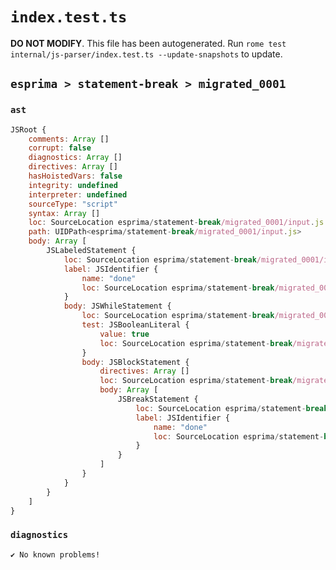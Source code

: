 # `index.test.ts`

**DO NOT MODIFY**. This file has been autogenerated. Run `rome test internal/js-parser/index.test.ts --update-snapshots` to update.

## `esprima > statement-break > migrated_0001`

### `ast`

```javascript
JSRoot {
	comments: Array []
	corrupt: false
	diagnostics: Array []
	directives: Array []
	hasHoistedVars: false
	integrity: undefined
	interpreter: undefined
	sourceType: "script"
	syntax: Array []
	loc: SourceLocation esprima/statement-break/migrated_0001/input.js 1:0-2:0
	path: UIDPath<esprima/statement-break/migrated_0001/input.js>
	body: Array [
		JSLabeledStatement {
			loc: SourceLocation esprima/statement-break/migrated_0001/input.js 1:0-1:33
			label: JSIdentifier {
				name: "done"
				loc: SourceLocation esprima/statement-break/migrated_0001/input.js 1:0-1:4 (done)
			}
			body: JSWhileStatement {
				loc: SourceLocation esprima/statement-break/migrated_0001/input.js 1:6-1:33
				test: JSBooleanLiteral {
					value: true
					loc: SourceLocation esprima/statement-break/migrated_0001/input.js 1:13-1:17
				}
				body: JSBlockStatement {
					directives: Array []
					loc: SourceLocation esprima/statement-break/migrated_0001/input.js 1:19-1:33
					body: Array [
						JSBreakStatement {
							loc: SourceLocation esprima/statement-break/migrated_0001/input.js 1:21-1:31
							label: JSIdentifier {
								name: "done"
								loc: SourceLocation esprima/statement-break/migrated_0001/input.js 1:27-1:31 (done)
							}
						}
					]
				}
			}
		}
	]
}
```

### `diagnostics`

```
✔ No known problems!

```
